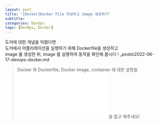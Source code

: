 ```yaml
---
layout: post
title: "[Docker]Docker File 작성하고 image 생성하기"
subtitle:
categories: DevOps
tags: [DevOps, Docker]
---
```


도커에 대한 개념을 익혔다면  
도커에서 어플리케이션을 실행하기 위해 Dockerfile을 생성하고  
image 를 생성한 뒤, image 를 실행하여 동작을 확인해 봅시다 !
\_posts\2022-06-17-devops-docker.md

> Docker 와 Dockerfile, Docker image, container 에 대한 설명을 ![이전 포스팅](2022-06-17-devops-docker.md)을 참고 해주세요!
